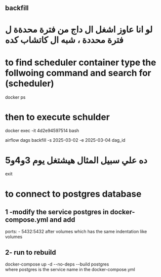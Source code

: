 ## backfill
# لو انا عاوز اشغل ال داج من فترة محدةة ل فترة محددة ، شبه ال كاتشاب كده 
# to find scheduler container type the follwoing command and search for  (scheduler)
docker ps 

# then to execute schulder 
docker exec -it 4d2e94597514 bash 

airflow dags backfill -s 2025-03-02  -e 2025-03-04   dag_id
# ده علي سبيل المثال هيشتغل يوم 3و4و5
exit 


# to connect to postgres database 
## 1 -modify the service postgres in  docker-compose.yml and add     
ports:
    - 5432:5432
after volumes which has the same indentation like volumes 

## 2- run to rebuild 
docker-compose up -d --no-deps --build postgres        
where postgres is the service name in the docker-compose.yml 
